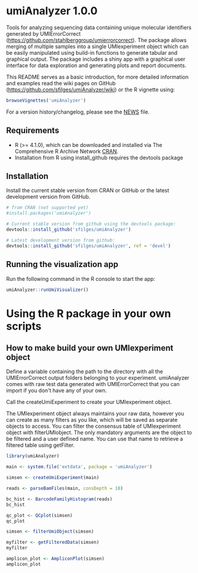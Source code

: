 # umiAnalyzer 1.0.0

Tools for analyzing sequencing data containing unique
molecular identifiers generated by UMIErrorCorrect 
(<https://github.com/stahlberggroup/umierrorcorrect>). The package 
allows merging of multiple samples into a single UMIexperiment object which 
can be easily manipulated using build-in functions to generate tabular and
graphical output. The package includes a shiny app with a graphical
user interface for data exploration and generating plots and report
documents.

This README serves as a basic introduction, for more detailed information and examples read
the wiki pages on GitHub (<https://github.com/sfilges/umiAnalyzer/wiki>) or
the R vignette using:

```r
browseVignettes('umiAnalyzer')
```

For a version history/changelog, please see the [NEWS](https://github.com/sfilges/umiAnalyzer/blob/master/NEWS.md) file.

Requirements
------------

- R (>= 4.1.0), which can be downloaded and installed via The Comprehensive R Archive Network [CRAN](https://cran.r-project.org/).
- Installation from R using install_github requires the devtools package

Installation 
------------

Install the current stable version from CRAN or GitHub or the latest
development version from GitHub.

```r
# from CRAN (not supported yet)
#install.packages('umiAnalyzer')

# Current stable version from github using the devtools package:
devtools::install_github('sfilges/umiAnalyzer')

# Latest development version from github:
devtools::install_github('sfilges/umiAnalyzer', ref = 'devel')
```

Running the visualization app
------------

Run the following command in the R console to start the app:

```r
umiAnalyzer::runUmiVisualizer()
```

# Using the R package in your own scripts

How to make build your own UMIexperiment object
---------------------

Define a variable containing the path to the directory with all the UMIErrorCorrect 
output folders belonging to your experiment. umiAnalyzer comes with raw test data 
generated with UMIErrorCorrect that you can import if you don't have any of your own.

Call the createUmiExperiment to create your UMIexperiment object.

The UMIexperiment object always maintains your raw data, however you can create 
as many filters as you like, which will be saved as separate objects to access. 
You can filter the consensus table of UMIexperiment object with filterUMIobject. 
The only mandatory arguments are the object to be filtered and a user defined name. 
You can use that name to retrieve a filtered table using getFilter. 

```r
library(umiAnalyzer)

main <- system.file('extdata', package = 'umiAnalyzer')

simsen <- createUmiExperiment(main)

reads <- parseBamFiles(main, consDepth = 10)

bc_hist <- BarcodeFamilyHistogram(reads)
bc_hist

qc_plot <- QCplot(simsen)
qc_plot

simsen <- filterUmiObject(simsen)

myfilter <- getFilteredData(simsen)
myfilter

amplicon_plot <- AmpliconPlot(simsen)
amplicon_plot
```